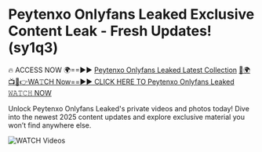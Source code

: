 # Peytenxo Onlyfans Leaked Exclusive Content Leak - Fresh Updates! (sy1q3)

🔥 ACCESS NOW 🌍==►► <a href="https://tinyurl.com/3fjeunct" rel="nofollow">Peytenxo Onlyfans Leaked Latest Collection</a></h3>
[🔴🌍📺📱👉WA𝚃CH Now==►► CLICK HERE TO Peytenxo Onlyfans Leaked 𝚆𝙰𝚃𝙲𝙷 NOW](https://tinyurl.com/3fjeunct)

Unlock Peytenxo Onlyfans Leaked's private videos and photos today! Dive into the newest 2025 content updates and explore exclusive material you won’t find anywhere else.


<a href="https://tinyurl.com/3fjeunct" rel="nofollow" data-target="animated-image.originalLink"><img src="https://camo.githubusercontent.com/8a4f000d20f83aca3bf7ec5f350d767afa0574a8a352519fd8cfa583a6f93a33/68747470733a2f2f692e696d6775722e636f6d2f644a486b345a712e676966" alt="WATCH Videos" data-canonical-src="https://i.imgur.com/dJHk4Zq.gif" style="max-width: 100%; display: inline-block;" data-target="animated-image.originalImage"></a>
